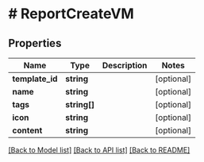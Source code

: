 # # ReportCreateVM

## Properties

Name | Type | Description | Notes
------------ | ------------- | ------------- | -------------
**template_id** | **string** |  | [optional]
**name** | **string** |  | [optional]
**tags** | **string[]** |  | [optional]
**icon** | **string** |  | [optional]
**content** | **string** |  | [optional]

[[Back to Model list]](../../README.md#models) [[Back to API list]](../../README.md#endpoints) [[Back to README]](../../README.md)
